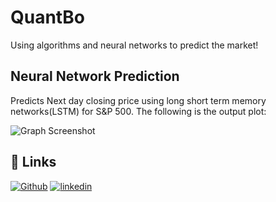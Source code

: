 # QuantBo

Using algorithms and neural networks to predict the market!

## Neural Network Prediction
Predicts Next day closing price using long short term memory networks(LSTM) for S&P 500.
The following is the output plot:

![Graph Screenshot](https://i.imgur.com/54nUxEX.png)

## 🔗 Links
[![Github](https://img.shields.io/badge/my_portfolio-000?style=for-the-badge&logo=ko-fi&logoColor=white)](https://github.com/ag-wnl)
[![linkedin](https://img.shields.io/badge/linkedin-0A66C2?style=for-the-badge&logo=linkedin&logoColor=white)](https://www.linkedin.com/in/agnideep/)
